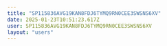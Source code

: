```yaml
---
title: "SP115836AVG19KAN8FDJ6TYMQ9RN0CEE3SWSNS6XV"
date: 2025-01-23T10:51:23.617Z
user: SP115836AVG19KAN8FDJ6TYMQ9RN0CEE3SWSNS6XV
layout: "users"
---
```

    